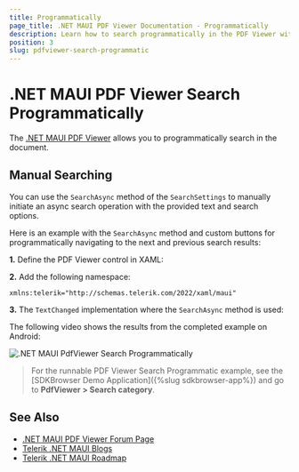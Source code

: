 ```yaml
---
title: Programmatically
page_title: .NET MAUI PDF Viewer Documentation - Programmatically
description: Learn how to search programmatically in the PDF Viewer without using the buil-in rtoolbar items. 
position: 3
slug: pdfviewer-search-programmatic
---
```


# .NET MAUI PDF Viewer Search Programmatically

The <a href="https://www.telerik.com/maui-ui/pdf-viewer" target="_blank">.NET MAUI PDF Viewer</a> allows you to programmatically search in the document.

## Manual Searching

You can use the `SearchAsync` method of the `SearchSettings` to manually initiate an async search operation with the provided text and search options.

Here is an example with the `SearchAsync` method and custom buttons for programmatically navigating to the next and previous search results:

**1.** Define the PDF Viewer control in XAML: 

<snippet id='pdfviewer-search-programmatic'/>

**2.** Add the following namespace:

```XAML
xmlns:telerik="http://schemas.telerik.com/2022/xaml/maui"
```

**3.** The `TextChanged` implementation where the `SearchAsync` method is used:

<snippet id='pdfviewer-entry-textchanged'/>

The following video shows the results from the completed example on Android:

![.NET MAUI PdfViewer Search Programmatically](../images/pdf-search-programmatically.gif "PDF Viewer Search Programmatically")

> For the runnable PDF Viewer Search Programmatic example, see the [SDKBrowser Demo Application]({%slug sdkbrowser-app%}) and go to **PdfViewer > Search category**.


## See Also

- [.NET MAUI PDF Viewer Forum Page](https://www.telerik.com/forums/maui?tagId=2059)
- [Telerik .NET MAUI Blogs](https://www.telerik.com/blogs/mobile-net-maui)
- [Telerik .NET MAUI Roadmap](https://www.telerik.com/support/whats-new/maui-ui/roadmap)
